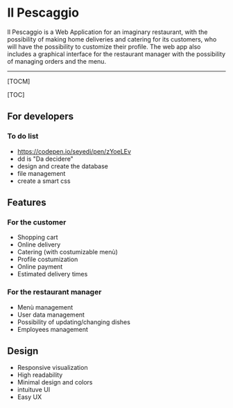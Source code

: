 # Il Pescaggio

Il Pescaggio is a Web Application for an imaginary restaurant, with the possibility of making home deliveries and catering for its customers, who will have the possibility to customize their profile. The web app also includes a graphical interface for the restaurant manager with the possibility of managing orders and the menu.

------------
[TOCM]

[TOC]

## For developers
### To do list
- https://codepen.io/seyedi/pen/zYoeLEv
- dd is "Da decidere"
- design and create the database
- file management
- create a smart css

## Features
### For the customer
- Shopping cart
- Online delivery
- Catering (with costumizable menù)
- Profile costumization
- Online payment
- Estimated delivery times

### For the restaurant manager
- Menù management
- User data management
- Possibility of updating/changing dishes
- Employees management

## Design
- Responsive visualization
- High readability
- Minimal design and colors
- intuituve UI
- Easy UX
